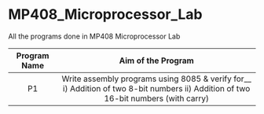 # MP408_Microprocessor_Lab
All the programs done in MP408 Microprocessor Lab

|Program Name|Aim of the Program|
|:----------:|:----------------:|
|P1|Write assembly programs using 8085 & verify for__ i) Addition of two 8-bit numbers ii) Addition of two 16-bit numbers (with carry)|
